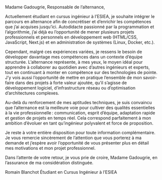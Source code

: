 Madame Gadougrie, Responsable de l’alternance,

Actuellement étudiant en cursus ingénieur à l’ESIEA, je souhaite intégrer le parcours en alternance afin de concrétiser et d’enrichir les compétences que j’ai acquises jusqu’ici. Autodidacte passionné par la programmation et l’algorithmie, j’ai déjà eu l’opportunité de mener plusieurs projets professionnels et personnels en développement web (HTML/CSS, JavaScript, Next.js) et en administration de systèmes (Linux, Docker, etc.).

Cependant, malgré ces expériences variées, je ressens le besoin de développer davantage mes compétences dans un contexte d’équipe structurée. L’alternance représente, à mes yeux, le moyen idéal pour apprendre à collaborer au quotidien avec d’autres ingénieurs et experts, tout en continuant à monter en compétence sur des technologies de pointe. J’y vois aussi l’opportunité de mettre en pratique l’ensemble de mon savoir-faire dans des projets à forte valeur ajoutée, qu’il s’agisse de développement logiciel, d’infrastructure réseau ou d’optimisation d’architectures complexes.

Au-delà du renforcement de mes aptitudes techniques, je suis convaincu que l’alternance est la meilleure voie pour cultiver des qualités essentielles à la vie professionnelle : communication, esprit d’équipe, adaptation rapide et gestion de projets en temps réel. Cela correspond parfaitement à mon ambition d’évoluer en tant qu’ingénieur polyvalent et force de proposition.

Je reste à votre entière disposition pour toute information complémentaire. Je vous remercie sincèrement de l’attention que vous porterez à ma demande et j’espère avoir l’opportunité de vous présenter plus en détail mes motivations et mon projet professionnel.

Dans l’attente de votre retour, je vous prie de croire, Madame Gadougrie, en l’assurance de ma considération distinguée.

Romain Blanchot
Étudiant en Cursus Ingénieur à l’ESIEA